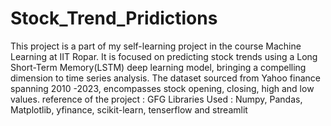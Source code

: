 # Stock_Trend_Pridictions
This project is a part of my self-learning project in the course Machine Learning at IIT Ropar. It is focused on predicting stock trends using a Long Short-Term Memory(LSTM) deep learning model, bringing a compelling dimension to time series analysis. The dataset sourced from Yahoo finance spanning 2010 -2023, encompasses stock opening, closing, high and low values. 
reference of the project : GFG 
Libraries Used : Numpy, Pandas, Matplotlib, yfinance, scikit-learn, tenserflow and streamlit
